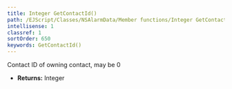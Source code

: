 ```yaml
---
title: Integer GetContactId()
path: /EJScript/Classes/NSAlarmData/Member functions/Integer GetContactId()
intellisense: 1
classref: 1
sortOrder: 650
keywords: GetContactId()
---
```



Contact ID of owning contact, may be 0



* **Returns:** Integer


